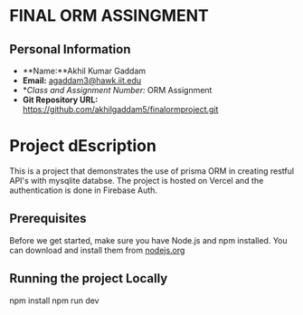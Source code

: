 # FINAL ORM ASSINGMENT 
## Personal Information

- **Name:**Akhil Kumar Gaddam
- **Email:** agaddam3@hawk.iit.edu
- **Class and Assignment Number:* ORM Assignment 
- **Git Repository URL:** https://github.com/akhilgaddam5/finalormproject.git


# Project dEscription

This is a project that demonstrates the use of prisma ORM in creating restful API's with mysqlite databse. The project is hosted on Vercel and the authentication is done in Firebase Auth.

## Prerequisites

Before we get started, make sure you have Node.js and npm installed. You can download and install them from [nodejs.org](https://nodejs.org/)

## Running the project Locally
npm install
npm run dev
